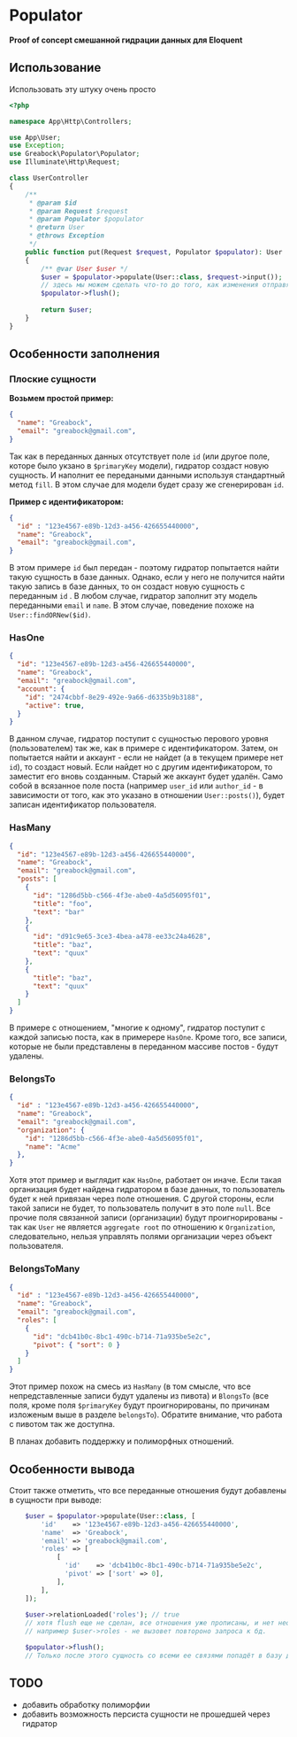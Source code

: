 # Populator
**Proof of concept смешанной гидрации данных для Eloquent**

## Использование

Использовать эту штуку очень просто
```php
<?php

namespace App\Http\Controllers;

use App\User;
use Exception;
use Greabock\Populator\Populator;
use Illuminate\Http\Request;

class UserController
{
    /**
     * @param $id
     * @param Request $request
     * @param Populator $populator
     * @return User
     * @throws Exception
     */
    public function put(Request $request, Populator $populator): User
    {
        /** @var User $user */
        $user = $populator->populate(User::class, $request->input());
        // здесь мы можем сделать что-то до того, как изменения отправятся в базу.
        $populator->flush();
        
        return $user;
    }
}
```

## Особенности заполнения

### Плоские сущности
**Возьмем простой пример:**
```json
{
  "name": "Greabock",
  "email": "greabock@gmail.com",
}
```

Так как в переданных данных отсутствует поле `id` (или другое поле, которе было укзано в `$primaryKey` модели), гидратор создаст новую сущность. И наполнит ее передаными данными используя стандартный метод `fill`.
В этом случае для модели будет сразу же сгенерирован `id`. 

**Пример с идентификатором:**
```json
{
  "id" : "123e4567-e89b-12d3-a456-426655440000",
  "name": "Greabock",
  "email": "greabock@gmail.com",
}
```

В этом примере `id` был передан - поэтому гидратор попытается найти такую сущность в базе данных. Однако, если у него не получится найти такую запись в базе данных, то он создаст новую сущность с переданным `id` .
В любом случае, гидратор заполнит эту модель переданными `email` и `name`. В этом случае, поведение похоже на `User::findORNew($id)`.

### HasOne

```json
{
  "id": "123e4567-e89b-12d3-a456-426655440000",
  "name": "Greabock",
  "email": "greabock@gmail.com",
  "account": {
    "id": "2474cbbf-8e29-492e-9a66-d6335b9b3188",
    "active": true,
  }
}
```
В данном случае, гидратор поступит с сущностью перового уровня (пользователем) так же, как в примере с идентификатором. Затем, он попытается найти и аккаунт - если не найдет (а в текущем примере нет `id`), то создаст новый. Если найдет но с другим идентификатором, то заместит его вновь созданным. Старый же аккаунт будет удалён. Само собой в всязанное поле поста (например `user_id` или `author_id` - в зависимости от того, как это указано в отношении `User::posts()`), будет записан идентификатор пользователя.

### HasMany
```json
{
  "id": "123e4567-e89b-12d3-a456-426655440000",
  "name": "Greabock",
  "email": "greabock@gmail.com",
  "posts": [
    {
      "id": "1286d5bb-c566-4f3e-abe0-4a5d56095f01",
      "title": "foo",
      "text": "bar"
    },
    {
      "id": "d91c9e65-3ce3-4bea-a478-ee33c24a4628",
      "title": "baz",
      "text": "quux"
    },
    {
      "title": "baz",
      "text": "quux"
    }
  ]
}
```

В примере с отношением, "многие к одному", гидратор поступит с каждой записью поста, как в примерере `HasOne`. Кроме того, все записи, которые не были представлены в переданном массиве постов - будут удалены.


### BelongsTo

```json
{
  "id" : "123e4567-e89b-12d3-a456-426655440000",
  "name": "Greabock",
  "email": "greabock@gmail.com",
  "organization": {
    "id": "1286d5bb-c566-4f3e-abe0-4a5d56095f01",
    "name": "Acme"
  },
}
```
Хотя этот пример и выглядит как `HasOne`, работает он иначе. Если такая организация будет найдена гидратором в базе данных, то пользователь будет к ней привязан через поле отношения. С другой стороны, если такой записи не будет, то пользователь получит в это поле `null`. Все прочие поля связанной записи (организации) будут проигнорированы - так как `User` не является `aggregate root` по отношению к `Organization`, следовательно, нельзя управлять полями организации через объект пользователя.


### BelongsToMany

```json
{
  "id" : "123e4567-e89b-12d3-a456-426655440000",
  "name": "Greabock",
  "email": "greabock@gmail.com",
  "roles": [
    {
      "id": "dcb41b0c-8bc1-490c-b714-71a935be5e2c",
      "pivot": { "sort": 0 }
    }
  ]
}
```

Этот пример похож на смесь из `HasMany` (в том смысле, что все непредставленные записи будут удалены из пивота) и `BlongsTo` (все поля, кроме поля `$primaryKey` будут проигнорированы, по причинам изложеным выше в разделе `belongsTo`). Обратите внимание, что работа с пивотом так же доступна.

В планах добавить поддержку и полиморфных отношений.

## Особенности вывода

Стоит также отметить, что все переданные отношения будут добавлены в сущности при выводе:

```php
    $user = $populator->populate(User::class, [
        'id'    => '123e4567-e89b-12d3-a456-426655440000',
        'name'  => 'Greabock',
        'email' => 'greabock@gmail.com',
        'roles' => [
            [
              'id'    => 'dcb41b0c-8bc1-490c-b714-71a935be5e2c',
              'pivot' => ['sort' => 0],
            ],
        ],
    ]);
    
    $user->relationLoaded('roles'); // true
    // хотя flush еще не сделан, все отношения уже прописаны, и нет необходимости загружать их дополнтительно.
    // например $user->roles - не вызовет повтороно запроса к бд.

    $populator->flush();
    // Только после этого сущность со всеми ее связями попадёт в базу данных. 
```


## TODO

- добавить обработку полиморфии
- добавить возможность персиста сущности не прошедшей через гидратор 








